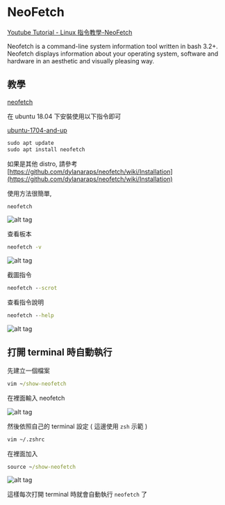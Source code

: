 # NeoFetch

[Youtube Tutorial - Linux 指令教學-NeoFetch]()

Neofetch is a command-line system information tool written in bash 3.2+. Neofetch displays information about your operating system, software and hardware in an aesthetic and visually pleasing way.

## 教學

[neofetch](https://github.com/dylanaraps/neofetch)

在 ubuntu 18.04 下安裝使用以下指令即可

[ubuntu-1704-and-up](https://github.com/dylanaraps/neofetch/wiki/Installation#ubuntu-1704-and-up)

```cmd
sudo apt update
sudo apt install neofetch
```

如果是其他 distro, 請參考 [https://github.com/dylanaraps/neofetch/wiki/Installation](https://github.com/dylanaraps/neofetch/wiki/Installation)

使用方法很簡單,

```cmd
neofetch
```

![alt tag](https://i.imgur.com/UaIoTuV.png)

查看板本

```cmd
neofetch -v
```

![alt tag](https://i.imgur.com/syS0jpk.png)

截圖指令

```cmd
neofetch --scrot
```

查看指令說明

```cmd
neofetch --help
```

![alt tag](https://i.imgur.com/4fnJwHj.png)

## 打開 terminal 時自動執行

先建立一個檔案

```cmd
vim ~/show-neofetch
```

在裡面輸入 neofetch

![alt tag](https://i.imgur.com/uOC4uWI.png)

然後依照自己的 terminal 設定 ( 這邊使用 `zsh` 示範 )

```cmd
vim ~/.zshrc
```

在裡面加入

```cmd
source ~/show-neofetch
```

![alt tag](https://i.imgur.com/9snBh5s.png)

這樣每次打開 terminal 時就會自動執行 `neofetch` 了

